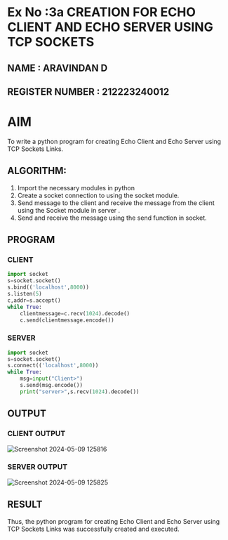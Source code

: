 # Ex No :3a  CREATION FOR ECHO CLIENT AND ECHO SERVER USING TCP SOCKETS
## NAME : ARAVINDAN D
## REGISTER NUMBER : 212223240012
# AIM
To write a python program for creating Echo Client and Echo Server using TCP
Sockets Links.
## ALGORITHM:
1. Import the necessary modules in python
2. Create a socket connection to using the socket module.
3. Send message to the client and receive the message from the client using the Socket module in
 server .
4. Send and receive the message using the send function in socket.
## PROGRAM
### CLIENT 
```py
import socket
s=socket.socket()
s.bind(('localhost',8000))
s.listen(5)
c,addr=s.accept()
while True:
    clientmessage=c.recv(1024).decode()
    c.send(clientmessage.encode())

```
### SERVER 
```py
import socket
s=socket.socket()
s.connect(('localhost',8000))
while True:
    msg=input("Client>")
    s.send(msg.encode())
    print("server>",s.recv(1024).decode())
```
## OUTPUT
### CLIENT OUTPUT
![Screenshot 2024-05-09 125816](https://github.com/Aravindan2006/3a.Sockets_Creation_for_Echo_Client_and_Echo_Server/assets/151760062/82c7254c-7f71-4150-a510-4c3fe9459ff7)

### SERVER OUTPUT
![Screenshot 2024-05-09 125825](https://github.com/Aravindan2006/3a.Sockets_Creation_for_Echo_Client_and_Echo_Server/assets/151760062/3fe54ead-7911-4e91-b72c-b462bb12df34)

## RESULT
Thus, the python program for creating Echo Client and Echo Server using TCP Sockets Links 
was successfully created and executed.
